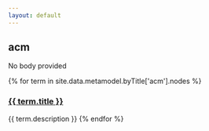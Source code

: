 ```yaml
---
layout: default
---
```

<style>
.initial-content {
  padding-left:5%;
  padding-right:25px;
}
</style>

## acm

No body provided

{% for term in site.data.metamodel.byTitle['acm'].nodes %}
### <a href='/_pages/embed?t={{ term.title }}'>{{ term.title }}</a>

{{ term.description }}
{% endfor %}
